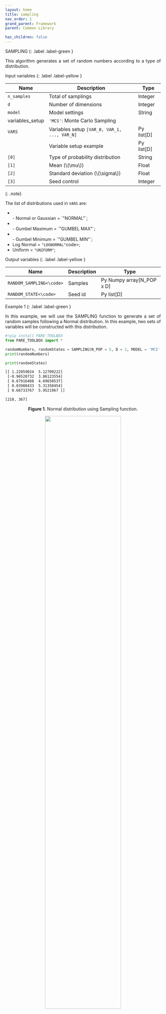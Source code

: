```yaml
---
layout: home
title: sampling
nav_order: 1
grand_parent: Framework
parent: Common Library

has_children: false
---
```


<!--Don't delete ths script-->
<script src = "https://polyfill.io/v3/polyfill.min.js?features=es6"></script>
<script id = "MathJax-script" async src="https://cdn.jsdelivr.net/npm/mathjax@3/es5/tex-mml-chtml.js"></script>
<!--Don't delete ths script-->

SAMPLING {: .label .label-green }

<p align = "justify">
This algorithm generates a set of random numbers according to a type of distribution.
</p>

Input variables
{: .label .label-yellow }

<table style = "width:100%">
    <thead>
      <tr>
        <th>Name</th>
        <th>Description</th>
        <th>Type</th>
      </tr>
    </thead>
    <tr>
        <td><code>n_samples</code></td>
        <td>Total of samplings</td>
        <td>Integer</td>
    </tr>
    <tr>
        <td><code>d</code></td>
        <td>Number of dimensions</td>
        <td>Integer</td>
    </tr>
    <tr>
        <td><code>model</code></td>
        <td>Model settings</td>
        <td>String</td>
    </tr>
    <tr>
        <td>variables_setup</td>
        <td><code>'MCS'</code>: Monte Carlo Sampling</td>
        <td></td>
    </tr>
    <tr>
        <td><code>VARS</code></td>
        <td>Variables setup <code>[VAR_0, VAR_1, ..., VAR_N]</code></td>
        <td>Py list[D]</td>
    </tr>
    <tr>
        <td></td>
        <td>Variable setup example</td>
        <td>Py list[D]</td>
    </tr>
    <tr>
        <td><code>[0]</code></td>
        <td>Type of probability distribution</td>
        <td>String</td>
    </tr>
    <tr>
        <td><code>[1]</code></td>
        <td>Mean (\(\mu\))</td>
        <td>Float</td>
    </tr>
    <tr>
        <td><code>[2]</code></td>
        <td>Standard deviation (\(\sigma\))</td>
        <td>Float</td>
    </tr>
    <tr>
        <td><code>[3]</code></td>
        <td>Seed control</td>
        <td>Integer</td>
    </tr>
</table>

{: .note}

<p align = "justify">
The list of distributions used in <code>VARS</code> are:
</p>
<ul>
<li></li> - Normal or Gaussian = `"NORMAL"`;  
<li></li> - Gumbel Maximum = `"GUMBEL MAX"`;  
<li></li> - Gumbel Minimum = `"GUMBEL MIN"`;    
<li>Log Normal = <code>"LOGNORMAL"</code>code>;</li>
<li>Uniform = <code>"UNIFORM"</code>;</li>  
</ul>

Output variables
{: .label .label-yellow }

<table style = "width:100%">
    <thead>
      <tr>
        <th>Name</th>
        <th>Description</th>
        <th>Type</th>
      </tr>
    </thead>
    <tr>
        <td><code>RANDOM_SAMPLING<\code></td>
        <td>Samples</td>
        <td>Py Numpy array[N_POP x D]</td>
    </tr>
    <tr>
        <td><code>RANDOM_STATE<\code></td>
        <td>Seed id</td>
        <td>Py list[D]</td>
    </tr>
</table>

Example 1
{: .label .label-green }

<p align = "justify">In this example, we will use the SAMPLING function to generate a set of random samples following a Normal distribution. In this example, two sets of variables will be constructed with this distribution.</p>

```python
#!pip install PARE-TOOLBOX
from PARE_TOOLBOX import *

randomNumbers, randomStates = SAMPLING(N_POP = 5, D = 2, MODEL = 'MCS', VARS = [['NORMAL', 0, 1], ['NORMAL', 5, 1.2]])
print(randomNumbers)

print(randomStates)
```

```cmd
[[ 1.22059024  5.12709222]
 [-0.96520732  3.86123554]
 [ 0.67916488  4.69650537]
 [ 0.03988433  5.31350454]
 [ 0.66733767  5.9521967 ]]

[210, 367]
```

<p align = "center"><b>Figure 1.</b> Normal distribution using Sampling function.</p>
<center><img src="assets/images/normal_distribution.png" width="70%"></center>

Example 2
{: .label .label-yellow }

<p align = "justify">In this example, we will explore the SAMPLING function to generate random samples following the Gumbel Maximum (Gumbel Max) distribution. The Gumbel Max distribution is commonly used to model extreme value events, making it useful in various fields such as engineering and finance. We will set the number of samples to 1000 and the dimension to 1. Using the "MCS" (Monte Carlo Sampling) sampling model, we will configure a variable with the Gumbel Max distribution, specifying the location and scale parameters. Through this example, we will demonstrate how the SAMPLING function facilitates the generation of random samples that follow different distributions.</p>

```python
pip install PARE-TOOLBOX
from PARE_TOOLBOX import *
import numpy as np
import pandas as pd

kwargs = {
    'N_POP': 1000,
    'D': 1,
    'MODEL': 'MCS',
    'VARS': [
        ('GUMBEL MAX', 0, 1),
    ]
}

random, random_state = SAMPLING(**kwargs)
random_sampling = random.flatten()

# Data
DF =  pd.DataFrame({'col1': random_sampling})
COLUMN = 'col1'

# Chart config
CHART_CONFIG = {
              'NAME': f"{COLUMN}_Histogram",
              'EXTENSION': 'svg',
              'WIDTH': 0.20,
              'HEIGHT': 0.10,
              'X AXIS LABEL': '$x_{i}$ variable',
              'X AXIS SIZE': 15.5,
              'Y AXIS LABEL': 'Frequency',
              'Y AXIS SIZE': 15.5,
              'AXISES COLOR': '#000000',
              'LABELS SIZE': 15.5,
              'LABELS COLOR': '#000000',
              'CHART COLOR': '#2219F0',
              'BINS': 20,
              'DPI': 600,
             }

# Data statement
DATA = {
         'DATASET': DF,
         'COLUMN': COLUMN
       }

# Call function
HISTOGRAM_CHART(DATASET = DATA, PLOT_SETUP = CHART_CONFIG)
```

<p align = "center"><b>Figure 2.</b> Gumbel Distribution using Sampling function.</p>
<center><img src="assets/images/gumbelmax_distribution.png" width="70%"></center>

Example 3
{: .label .label-yellow }

<p align = "justify">In this new example, we will delve into the SAMPLING function once again, this time generating random samples that adhere to the Gumbel Minimum (Gumbel Min) distribution. The Gumbel Min distribution is commonly employed to model extreme minimum values, making it suitable for applications such as analyzing rare events in engineering and environmental sciences. With the number of samples set at 1000 and the dimension at 1, we will utilize the "MCS" (Monte Carlo Sampling) sampling model. By configuring a variable with the Gumbel Min distribution, specifying the location and scale parameters, we will demonstrate how the SAMPLING function facilitates the creation of random samples that align with distinct distributions.</p>

```python
pip install PARE-TOOLBOX
from PARE_TOOLBOX import *
import numpy as np
import pandas as pd

kwargs = {
    'N_POP': 1000,
    'D': 1,
    'MODEL': 'MCS',
    'VARS': [
        ('GUMBEL MIN', 0, 1),
    ]
}

random, random_state = SAMPLING(**kwargs)
random_sampling = random.flatten()

# Data
DF =  pd.DataFrame({'col1': random_sampling})
COLUMN = 'col1'

# Chart config
CHART_CONFIG = {
              'NAME': f"{COLUMN}_Histogram",
              'EXTENSION': 'svg',
              'WIDTH': 0.20,
              'HEIGHT': 0.10,
              'X AXIS LABEL': '$x_{i}$ variable',
              'X AXIS SIZE': 15.5,
              'Y AXIS LABEL': 'Frequency',
              'Y AXIS SIZE': 15.5,
              'AXISES COLOR': '#000000',
              'LABELS SIZE': 15.5,
              'LABELS COLOR': '#000000',
              'CHART COLOR': '#2219F0',
              'BINS': 20,
              'DPI': 600,
             }

# Data statement
DATA = {
         'DATASET': DF,
         'COLUMN': COLUMN
       }

# Call function
HISTOGRAM_CHART(DATASET = DATA, PLOT_SETUP = CHART_CONFIG)
```

<p align = "center"><b>Figure 3.</b> Gumbel Distribution using Sampling function.</p>
<center><img src="assets/images/gumbelmin_distribution.png" width="70%"></center>

Example 4

In this new example, we will utilize the SAMPLING function once again to generate a set of random samples following a Lognormal distribution. The Lognormal distribution is frequently employed to model data with positive skewness and non-symmetrical distribution. We will set the number of samples to 2000 and the dimension to 1. Employing the "MCS" (Monte Carlo Sampling) sampling model, we will configure a variable with a Lognormal distribution, specifying the shape and location parameters. Through this example, we aim to illustrate how the SAMPLING function can be applied to generate random samples adhering to diverse distributions.

```python
pip install PARE-TOOLBOX
from PARE_TOOLBOX import *
import numpy as np
import pandas as pd

kwargs = {
    'N_POP': 2000,
    'D': 1,
    'MODEL': 'MCS',
    'VARS': [
        ('LOGNORMAL', 0.5, 1),
    ]
}

random, random_state = SAMPLING(**kwargs)
random_sampling = random.flatten()

# Data
DF =  pd.DataFrame({'col1': random_sampling})
COLUMN = 'col1'

# Chart config
CHART_CONFIG = {
              'NAME': f"{COLUMN}_Histogram",
              'EXTENSION': 'svg',
              'WIDTH': 0.20,
              'HEIGHT': 0.10,
              'X AXIS LABEL': '$x_{i}$ variable',
              'X AXIS SIZE': 15.5,
              'Y AXIS LABEL': 'Frequency',
              'Y AXIS SIZE': 15.5,
              'AXISES COLOR': '#000000',
              'LABELS SIZE': 15.5,
              'LABELS COLOR': '#000000',
              'CHART COLOR': '#2219F0',
              'BINS': 20,
              'DPI': 600,
             }

# Data statement
DATA = {
         'DATASET': DF,
         'COLUMN': COLUMN
       }

# Call function
HISTOGRAM_CHART(DATASET = DATA, PLOT_SETUP = CHART_CONFIG)
```

<p align = "center"><b>Figure 3.</b> Gumbel Distribution using Sampling function.</p>
<center><img src="assets/images/lognormal_distribution.png" width="70%"></center>

[Notebook example](https://mega.nz/file/31FFDIAZ#zVEB5y81VjlbIazIijpgqzTFTxLtmqJVpnA6QAF7vjA){: .btn .btn-outline }
